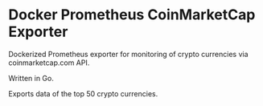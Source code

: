 # Docker Prometheus CoinMarketCap Exporter

Dockerized Prometheus exporter for monitoring of crypto currencies via coinmarketcap.com API.

Written in Go.

Exports data of the top 50 crypto currencies.